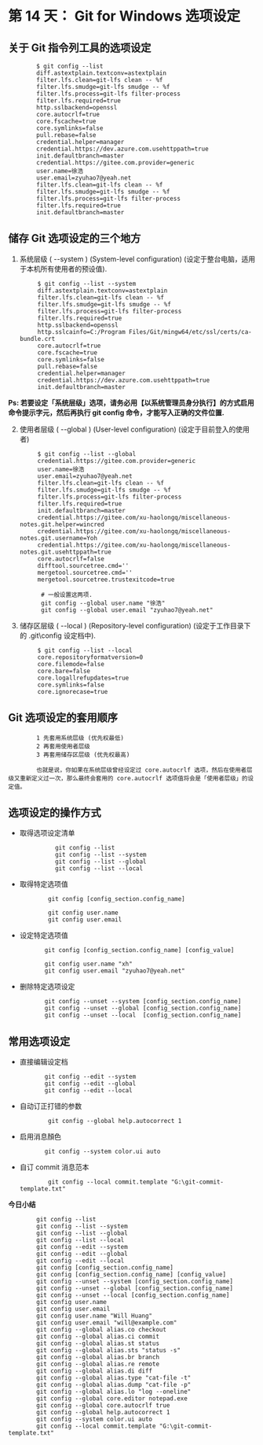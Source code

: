 # 第 14 天： Git for Windows 选项设定

## 关于 Git 指令列工具的选项设定

            $ git config --list
            diff.astextplain.textconv=astextplain
            filter.lfs.clean=git-lfs clean -- %f
            filter.lfs.smudge=git-lfs smudge -- %f
            filter.lfs.process=git-lfs filter-process
            filter.lfs.required=true
            http.sslbackend=openssl
            core.autocrlf=true
            core.fscache=true
            core.symlinks=false
            pull.rebase=false
            credential.helper=manager
            credential.https://dev.azure.com.usehttppath=true
            init.defaultbranch=master
            credential.https://gitee.com.provider=generic
            user.name=徐浩
            user.email=zyuhao7@yeah.net
            filter.lfs.clean=git-lfs clean -- %f
            filter.lfs.smudge=git-lfs smudge -- %f
            filter.lfs.process=git-lfs filter-process
            filter.lfs.required=true
            init.defaultbranch=master

## 储存 Git 选项设定的三个地方
1. 系统层级 ( --system ) (System-level configuration) (设定于整台电脑，适用于本机所有使用者的预设值).

            $ git config --list --system
            diff.astextplain.textconv=astextplain
            filter.lfs.clean=git-lfs clean -- %f
            filter.lfs.smudge=git-lfs smudge -- %f
            filter.lfs.process=git-lfs filter-process
            filter.lfs.required=true
            http.sslbackend=openssl
            http.sslcainfo=C:/Program Files/Git/mingw64/etc/ssl/certs/ca-bundle.crt
            core.autocrlf=true
            core.fscache=true
            core.symlinks=false
            pull.rebase=false
            credential.helper=manager
            credential.https://dev.azure.com.usehttppath=true
            init.defaultbranch=master

**Ps:  若要设定「系统层级」选项，请务必用【以系统管理员身分执行】的方式启用命令提示字元，然后再执行 git config 命令，才能写入正确的文件位置.**

2. 使用者层级 ( --global ) (User-level configuration) (设定于目前登入的使用者)
   
            $ git config --list --global
            credential.https://gitee.com.provider=generic
            user.name=徐浩
            user.email=zyuhao7@yeah.net
            filter.lfs.clean=git-lfs clean -- %f
            filter.lfs.smudge=git-lfs smudge -- %f
            filter.lfs.process=git-lfs filter-process
            filter.lfs.required=true
            init.defaultbranch=master
            credential.https://gitee.com/xu-haolongq/miscellaneous-notes.git.helper=wincred
            credential.https://gitee.com/xu-haolongq/miscellaneous-notes.git.username=Yoh
            credential.https://gitee.com/xu-haolongq/miscellaneous-notes.git.usehttppath=true
            core.autocrlf=false
            difftool.sourcetree.cmd=''
            mergetool.sourcetree.cmd=''
            mergetool.sourcetree.trustexitcode=true

             # 一般设置这两项.
             git config --global user.name "徐浩"
             git config --global user.email "zyuhao7@yeah.net"

3. 储存区层级 ( --local ) (Repository-level configuration) (设定于工作目录下的 .git\config 设定档中).

            $ git config --list --local
            core.repositoryformatversion=0
            core.filemode=false
            core.bare=false
            core.logallrefupdates=true
            core.symlinks=false
            core.ignorecase=true

## Git 选项设定的套用顺序
            1 先套用系统层级 (优先权最低)
            2 再套用使用者层级
            3 再套用储存区层级 (优先权最高)

            也就是说，你如果在系统层级曾经设定过 core.autocrlf 选项，然后在使用者层级又重新定义过一次，那么最终会套用的 core.autocrlf 选项值将会是「使用者层级」的设定值。

## 选项设定的操作方式
* 取得选项设定清单

                git config --list
                git config --list --system
                git config --list --global
                git config --list --local
                
* 取得特定选项值

              git config [config_section.config_name]

              git config user.name
              git config user.email

* 设定特定选项值
  
             git config [config_section.config_name] [config_value]

             git config user.name "xh"
             git config user.email "zyuhao7@yeah.net"

* 删除特定选项设定

             git config --unset --system [config_section.config_name]
             git config --unset --global [config_section.config_name]
             git config --unset --local  [config_section.config_name]

## 常用选项设定
 * 直接编辑设定档

              git config --edit --system
              git config --edit --global
              git config --edit --local

* 自动订正打错的参数

              git config --global help.autocorrect 1

* 启用消息顏色

             git config --system color.ui auto

* 自订 commit 消息范本
  

              git config --local commit.template "G:\git-commit-template.txt"

**今日小结**

            git config --list
            git config --list --system
            git config --list --global
            git config --list --local
            git config --edit --system
            git config --edit --global
            git config --edit --local
            git config [config_section.config_name]
            git config [config_section.config_name] [config_value]
            git config --unset --system [config_section.config_name]
            git config --unset --global [config_section.config_name]
            git config --unset --local [config_section.config_name]
            git config user.name
            git config user.email
            git config user.name "Will Huang"
            git config user.email "will@example.com"
            git config --global alias.co checkout
            git config --global alias.ci commit
            git config --global alias.st status
            git config --global alias.sts "status -s"
            git config --global alias.br branch
            git config --global alias.re remote
            git config --global alias.di diff
            git config --global alias.type "cat-file -t"
            git config --global alias.dump "cat-file -p"
            git config --global alias.lo "log --oneline"
            git config --global core.editor notepad.exe
            git config --global core.autocrlf true
            git config --global help.autocorrect 1
            git config --system color.ui auto
            git config --local commit.template "G:\git-commit-template.txt"
